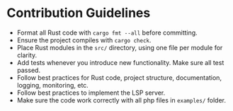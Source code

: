 # Contribution Guidelines

- Format all Rust code with `cargo fmt --all` before committing.
- Ensure the project compiles with `cargo check`.
- Place Rust modules in the `src/` directory, using one file per module for clarity.
- Add tests whenever you introduce new functionality. Make sure all test passed.
- Follow best practices for Rust code, project structure, documentation, logging, monitoring, etc.
- Follow best practices to implement the LSP server.
- Make sure the code work correctly with all php files in `examples/` folder.
